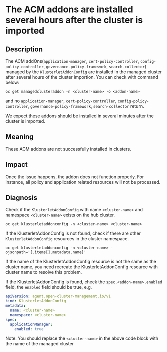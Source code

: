 # The ACM addons are installed several hours after the cluster is imported

## Description

The ACM addOns(`application-manager`, `cert-policy-controller`, `config-policy-controller`,
`governance-policy-framework`, `search-collector`) managed by the `KlusterletAddonConfig` are installed in the managed
cluster after several hours of the cluster importion. You can check with command below:

```shell
oc get managedclusteraddon -n <cluster-name> -o <addon-name>
```

and no `application-manager`, `cert-policy-controller`, `config-policy-controller`, `governance-policy-framework`,
`search-collector` return.

We expect these addons should be installed in several minutes after the cluster is imported.

## Meaning

These ACM addons are not successfully installed in clusters.

## Impact

Once the issue happens, the addon does not function properly. For instance, all policy and application related resources
will not be processed.

## Diagnosis

Check if the `KlusterletAddonConfig` with name `<cluster-name>` and namespace `<cluster-name>` exists on the hub cluster.

```shell
oc get klusterletaddonconfig -n <cluster-name> <cluster-name>
```

If the KlusterletAddonConfig is not found, check if there are other `KlusterletAddonConfig` resources in the cluster namespace.

```shell
oc get klusterletaddonconfig -n <cluster-name> -ojsonpath='{.items[].metadata.name}'
```

If the name of the KlusterletAddonConfig resource is not the same as the cluster name, you need recreate the KlusterletAddonConfig resource with cluster name to resolve this problem.

If the KlusterletAddonConfig is found, check the `spec.<addon-name>.enabled` field, the `enabled` field should be true, e.g.

```yaml
apiVersion: agent.open-cluster-management.io/v1
kind: KlusterletAddonConfig
metadata:
  name: <cluster-name>
  namespace: <cluster-name>
spec:
  applicationManager:
    enabled: true
```

Note: You should replace the `<cluster-name>` in the above code block with the name of the managed cluster
